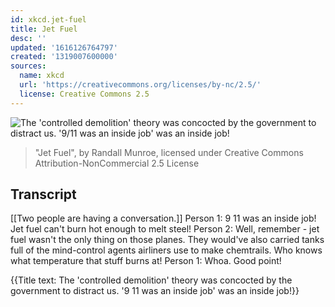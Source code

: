 ```yaml
---
id: xkcd.jet-fuel
title: Jet Fuel
desc: ''
updated: '1616126764797'
created: '1319007600000'
sources:
  name: xkcd
  url: 'https://creativecommons.org/licenses/by-nc/2.5/'
  license: Creative Commons 2.5
---
```

![The 'controlled demolition' theory was concocted by the government to distract us. '9/11 was an inside job' was an inside job!](https://imgs.xkcd.com/comics/jet_fuel.png)
> "Jet Fuel", by Randall Munroe, licensed under Creative Commons Attribution-NonCommercial 2.5 License

## Transcript
[[Two people are having a conversation.]]
Person 1: 9
11 was an inside job! Jet fuel can't burn hot enough to melt steel!
Person 2: Well, remember - jet fuel wasn't the only thing on those planes. They would've also carried tanks full of the mind-control agents airliners use to make chemtrails. Who 
knows
 what temperature that stuff burns at!
Person 1: Whoa. Good point!

{{Title text: The 'controlled demolition' theory was concocted by the government to distract us. '9
11 was an inside job' was an inside job!}}
